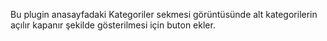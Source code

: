 Bu plugin anasayfadaki Kategoriler sekmesi görüntüsünde alt kategorilerin açılır kapanır şekilde gösterilmesi için buton ekler.
